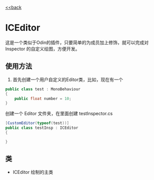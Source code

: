 [<<back](../Readme.md)
# ICEditor

这是一个类似于Odin的插件，只要简单的为成员加上修饰，就可以完成对Inspector 的自定义绘图，方便开发。
 
## 使用方法

1. 首先创建一个用户自定义的Editor类，比如，现在有一个
``` csharp
public class test : MonoBehaviour
{
    public float number = 10;
} 
```

创建一个 Editor 文件夹，在里面创建 testInspector.cs
``` csharp
[CustomEditor(typeof(test))]
public class testInsp : ICEditor
{

}

```


## 类

* ICEditor
绘制的主类